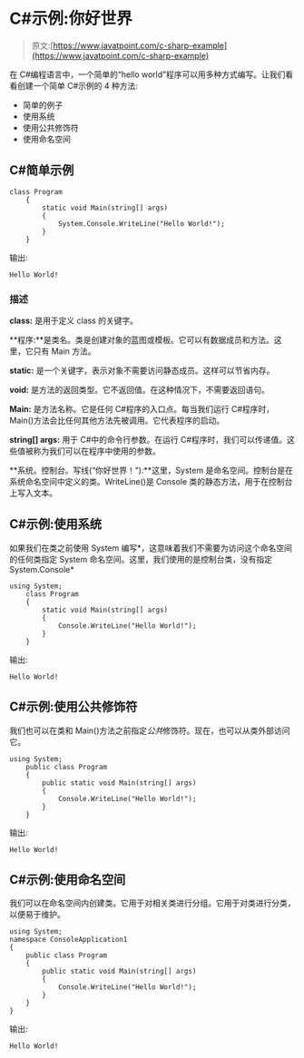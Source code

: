 # C#示例:你好世界

> 原文:[https://www.javatpoint.com/c-sharp-example](https://www.javatpoint.com/c-sharp-example)

在 C#编程语言中，一个简单的“hello world”程序可以用多种方式编写。让我们看看创建一个简单 C#示例的 4 种方法:

*   简单的例子
*   使用系统
*   使用公共修饰符
*   使用命名空间

## C#简单示例

```
class Program
    {
        static void Main(string[] args)
        {
            System.Console.WriteLine("Hello World!");
        }
    }

```

输出:

```
Hello World!

```

### 描述

**class:** 是用于定义 class 的关键字。

**程序:**是类名。类是创建对象的蓝图或模板。它可以有数据成员和方法。这里，它只有 Main 方法。

**static:** 是一个关键字，表示对象不需要访问静态成员。这样可以节省内存。

**void:** 是方法的返回类型。它不返回值。在这种情况下，不需要返回语句。

**Main:** 是方法名称。它是任何 C#程序的入口点。每当我们运行 C#程序时，Main()方法会比任何其他方法先被调用。它代表程序的启动。

**string[] args:** 用于 C#中的命令行参数。在运行 C#程序时，我们可以传递值。这些值被称为我们可以在程序中使用的参数。

**系统。控制台。写线(“你好世界！”):**这里，System 是命名空间。控制台是在系统命名空间中定义的类。WriteLine()是 Console 类的静态方法，用于在控制台上写入文本。

## C#示例:使用系统

如果我们在类之前使用 System 编写*，这意味着我们不需要为访问这个命名空间的任何类指定 System 命名空间。这里，我们使用的是控制台类，没有指定 System.Console*

```
using System;
    class Program
    {
        static void Main(string[] args)
        {
            Console.WriteLine("Hello World!");
        }
    }

```

输出:

```
Hello World!

```

## C#示例:使用公共修饰符

我们也可以在类和 Main()方法之前指定*公共*修饰符。现在，也可以从类外部访问它。

```
using System;
    public class Program
    {
        public static void Main(string[] args)
        {
            Console.WriteLine("Hello World!");
        }
    }

```

输出:

```
Hello World!

```

## C#示例:使用命名空间

我们可以在命名空间内创建类。它用于对相关类进行分组。它用于对类进行分类，以便易于维护。

```
using System;
namespace ConsoleApplication1
{
    public class Program
    {
        public static void Main(string[] args)
        {
            Console.WriteLine("Hello World!");
        }
    }
}

```

输出:

```
Hello World!

```